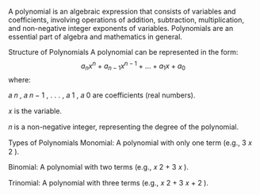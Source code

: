 A polynomial is an algebraic expression that consists of variables and coefficients, involving operations of addition, subtraction, multiplication, and non-negative integer exponents of variables. Polynomials are an essential part of algebra and mathematics in general.

Structure of Polynomials
A polynomial can be represented in the form: $$ a_n x^n + a_{n-1} x^{n-1} + ... + a_1 x + a_0 $$ where:

𝑎
𝑛
,
𝑎
𝑛
−
1
,
.
.
.
,
𝑎
1
,
𝑎
0
 are coefficients (real numbers).

𝑥
 is the variable.

𝑛
 is a non-negative integer, representing the degree of the polynomial.

Types of Polynomials
Monomial: A polynomial with only one term (e.g., 
3
𝑥
2
).

Binomial: A polynomial with two terms (e.g., 
𝑥
2
+
3
𝑥
).

Trinomial: A polynomial with three terms (e.g., 
𝑥
2
+
3
𝑥
+
2
).
